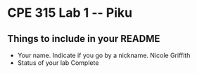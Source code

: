 # CPE 315 Lab 1 -- Piku

## Things to include in your README

* Your name. Indicate if you go by a nickname.
Nicole Griffith
* Status of your lab
Complete

